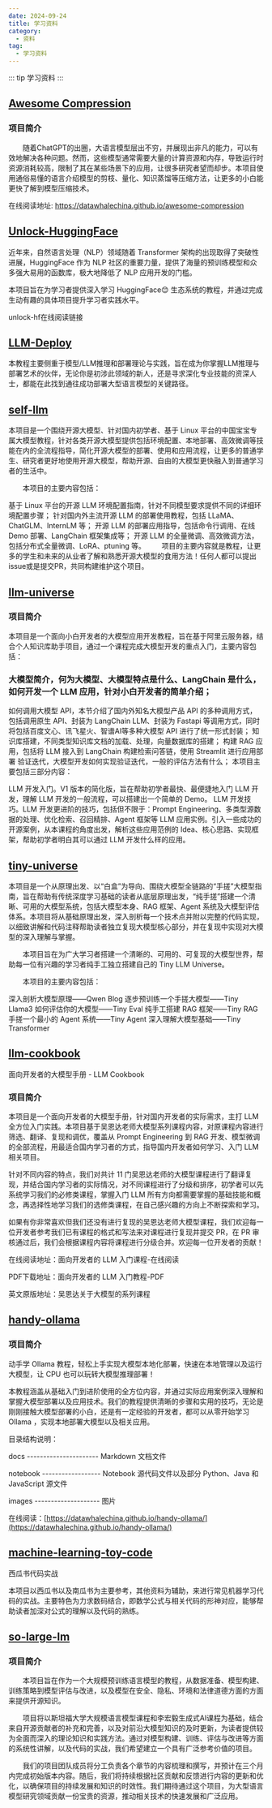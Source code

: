```yaml
---
date: 2024-09-24
title: 学习资料
category:
  - 资料
tag:
  - 学习资料
---
```

::: tip 学习资料
:::

## [Awesome Compression](https://github.com/datawhalechina/awesome-compression)

### 项目简介
  随着ChatGPT的出圈，大语言模型层出不穷，并展现出非凡的能力，可以有效地解决各种问题。然而，这些模型通常需要大量的计算资源和内存，导致运行时资源消耗较高，限制了其在某些场景下的应用，让很多研究者望而却步。本项目使用通俗易懂的语言介绍模型的剪枝、量化、知识蒸馏等压缩方法，让更多的小白能更快了解到模型压缩技术。

在线阅读地址: https://datawhalechina.github.io/awesome-compression


## [Unlock-HuggingFace](https://github.com/datawhalechina/unlock-hf)

近年来，自然语言处理（NLP）领域随着 Transformer 架构的出现取得了突破性进展，HuggingFace 作为 NLP 社区的重要力量，提供了海量的预训练模型和众多强大易用的函数库，极大地降低了 NLP 应用开发的门槛。

本项目旨在为学习者提供深入学习 HuggingFace😊 生态系统的教程，并通过完成生动有趣的具体项目提升学习者实践水平。

unlock-hf在线阅读链接

## [LLM-Deploy](https://github.com/datawhalechina/llm-deploy)

本教程主要侧重于模型/LLM推理和部署理论与实践，旨在成为你掌握LLM推理与部署艺术的伙伴，无论你是初涉此领域的新人，还是寻求深化专业技能的资深人士，都能在此找到通往成功部署大型语言模型的关键路径。

## [self-llm](https://github.com/datawhalechina/self-llm)

本项目是一个围绕开源大模型、针对国内初学者、基于 Linux 平台的中国宝宝专属大模型教程，针对各类开源大模型提供包括环境配置、本地部署、高效微调等技能在内的全流程指导，简化开源大模型的部署、使用和应用流程，让更多的普通学生、研究者更好地使用开源大模型，帮助开源、自由的大模型更快融入到普通学习者的生活中。

  本项目的主要内容包括：

基于 Linux 平台的开源 LLM 环境配置指南，针对不同模型要求提供不同的详细环境配置步骤；
针对国内外主流开源 LLM 的部署使用教程，包括 LLaMA、ChatGLM、InternLM 等；
开源 LLM 的部署应用指导，包括命令行调用、在线 Demo 部署、LangChain 框架集成等；
开源 LLM 的全量微调、高效微调方法，包括分布式全量微调、LoRA、ptuning 等。
  项目的主要内容就是教程，让更多的学生和未来的从业者了解和熟悉开源大模型的食用方法！任何人都可以提出issue或是提交PR，共同构建维护这个项目。

## [llm-universe](https://github.com/datawhalechina/llm-universe)

### 项目简介
本项目是一个面向小白开发者的大模型应用开发教程，旨在基于阿里云服务器，结合个人知识库助手项目，通过一个课程完成大模型开发的重点入门，主要内容包括：

### 大模型简介，何为大模型、大模型特点是什么、LangChain 是什么，如何开发一个 LLM 应用，针对小白开发者的简单介绍；
如何调用大模型 API，本节介绍了国内外知名大模型产品 API 的多种调用方式，包括调用原生 API、封装为 LangChain LLM、封装为 Fastapi 等调用方式，同时将包括百度文心、讯飞星火、智谱AI等多种大模型 API 进行了统一形式封装；
知识库搭建，不同类型知识库文档的加载、处理，向量数据库的搭建；
构建 RAG 应用，包括将 LLM 接入到 LangChain 构建检索问答链，使用 Streamlit 进行应用部署
验证迭代，大模型开发如何实现验证迭代，一般的评估方法有什么；
本项目主要包括三部分内容：

LLM 开发入门。V1 版本的简化版，旨在帮助初学者最快、最便捷地入门 LLM 开发，理解 LLM 开发的一般流程，可以搭建出一个简单的 Demo。
LLM 开发技巧。LLM 开发更进阶的技巧，包括但不限于：Prompt Engineering、多类型源数据的处理、优化检索、召回精排、Agent 框架等
LLM 应用实例。引入一些成功的开源案例，从本课程的角度出发，解析这些应用范例的 Idea、核心思路、实现框架，帮助初学者明白其可以通过 LLM 开发什么样的应用。

## [tiny-universe](https://github.com/datawhalechina/tiny-universe)
本项目是一个从原理出发、以“白盒”为导向、围绕大模型全链路的“手搓”大模型指南，旨在帮助有传统深度学习基础的读者从底层原理出发，“纯手搓”搭建一个清晰、可用的大模型系统，包括大模型本身、RAG 框架、Agent 系统及大模型评估体系。本项目将从基础原理出发，深入剖析每一个技术点并附以完整的代码实现，以细致讲解和代码注释帮助读者独立复现大模型核心部分，并在复现中实现对大模型的深入理解与掌握。

  本项目旨在为广大学习者搭建一个清晰的、可用的、可复现的大模型世界，帮助每一位有兴趣的学习者纯手工独立搭建自己的 Tiny LLM Universe。

  本项目的主要内容包括：

深入剖析大模型原理——Qwen Blog
逐步预训练一个手搓大模型——Tiny Llama3
如何评估你的大模型——Tiny Eval
纯手工搭建 RAG 框架——Tiny RAG
手搓一个最小的 Agent 系统——Tiny Agent
深入理解大模型基础——Tiny Transformer


## [llm-cookbook](https://github.com/datawhalechina/llm-cookbook)

面向开发者的大模型手册 - LLM Cookbook
### 项目简介
本项目是一个面向开发者的大模型手册，针对国内开发者的实际需求，主打 LLM 全方位入门实践。本项目基于吴恩达老师大模型系列课程内容，对原课程内容进行筛选、翻译、复现和调优，覆盖从 Prompt Engineering 到 RAG 开发、模型微调的全部流程，用最适合国内学习者的方式，指导国内开发者如何学习、入门 LLM 相关项目。

针对不同内容的特点，我们对共计 11 门吴恩达老师的大模型课程进行了翻译复现，并结合国内学习者的实际情况，对不同课程进行了分级和排序，初学者可以先系统学习我们的必修类课程，掌握入门 LLM 所有方向都需要掌握的基础技能和概念，再选择性地学习我们的选修类课程，在自己感兴趣的方向上不断探索和学习。

如果有你非常喜欢但我们还没有进行复现的吴恩达老师大模型课程，我们欢迎每一位开发者参考我们已有课程的格式和写法来对课程进行复现并提交 PR，在 PR 审核通过后，我们会根据课程内容将课程进行分级合并。欢迎每一位开发者的贡献！

在线阅读地址：面向开发者的 LLM 入门课程-在线阅读

PDF下载地址：面向开发者的 LLM 入门教程-PDF

英文原版地址：吴恩达关于大模型的系列课程


## [handy-ollama](https://github.com/datawhalechina/handy-ollama)

### 项目简介
动手学 Ollama 教程，轻松上手实现大模型本地化部署，快速在本地管理以及运行大模型，让 CPU 也可以玩转大模型推理部署！

本教程涵盖从基础入门到进阶使用的全方位内容，并通过实际应用案例深入理解和掌握大模型部署以及应用技术。我们的教程提供清晰的步骤和实用的技巧，无论是刚刚接触大模型部署的小白，还是有一定经验的开发者，都可以从零开始学习 Ollama ，实现本地部署大模型以及相关应用。

目录结构说明：

  docs ---------------------- Markdown 文档文件

  notebook ------------------ Notebook 源代码文件以及部分 Python、Java 和 JavaScript 源文件 

  images -------------------- 图片

在线阅读：[https://datawhalechina.github.io/handy-ollama/](https://datawhalechina.github.io/handy-ollama/)


## [machine-learning-toy-code](https://github.com/datawhalechina/machine-learning-toy-code)

西瓜书代码实战

本项目以西瓜书以及南瓜书为主要参考，其他资料为辅助，来进行常见机器学习代码的实战。主要特色为力求数码结合，即数学公式与相关代码的形神对应，能够帮助读者加深对公式的理解以及代码的熟练。

## [so-large-lm](https://github.com/datawhalechina/so-large-lm)

### 项目简介
  本项目旨在作为一个大规模预训练语言模型的教程，从数据准备、模型构建、训练策略到模型评估与改进，以及模型在安全、隐私、环境和法律道德方面的方面来提供开源知识。

  项目将以斯坦福大学大规模语言模型课程和李宏毅生成式AI课程为基础，结合来自开源贡献者的补充和完善，以及对前沿大模型知识的及时更新，为读者提供较为全面而深入的理论知识和实践方法。通过对模型构建、训练、评估与改进等方面的系统性讲解，以及代码的实战，我们希望建立一个具有广泛参考价值的项目。

  我们的项目团队成员将分工负责各个章节的内容梳理和撰写，并预计在三个月内完成初始版本内容。随后，我们将持续根据社区贡献和反馈进行内容的更新和优化，以确保项目的持续发展和知识的时效性。我们期待通过这个项目，为大型语言模型研究领域贡献一份宝贵的资源，推动相关技术的快速发展和广泛应用。